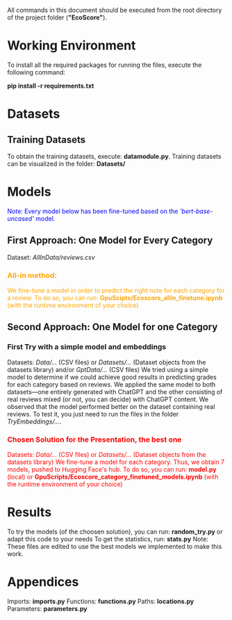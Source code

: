 All commands in this document should be executed from the root directory of the project folder (**"EcoScore"**).

# Working Environment

To install all the required packages for running the files, execute the following command:

**pip install -r requirements.txt**

# Datasets

## Training Datasets
To obtain the training datasets, execute: **datamodule.py**.
Training datasets can be visualized in the folder: **Datasets/**

# Models
<span style="color:blue"> Note: Every model below has been fine-tuned based on the *'bert-base-uncased'* model. </span>

## First Approach: One Model for Every Category
Dataset: *AllInData/reviews.csv*

### <span style="color:orange">All-in method:</span>
<span style="color:orange">We fine-tune a model in order to predict the right note for each category for a review.
To do so, you can run: **GpuScipts/Ecoscore_allin_finetune.ipynb** (with the runtime environment of your choice)</span>

## Second Approach: One Model for one Category 

### First Try with a simple model and embeddings
Datasets: *Data/...* (CSV files) or *Datasets/...* (Dataset objects from the datasets library) and/or *GptData/...* (CSV files)
We tried using a simple model to determine if we could achieve good results in predicting grades for each category based on reviews. 
We applied the same model to both datasets—one entirely generated with ChatGPT and the other consisting of real reviews mixed (or not, you can decide) with ChatGPT content. 
We observed that the model performed better on the dataset containing real reviews. To test it, you just need to run the files in the folder *TryEmbeddings/...*.

### <span style="color:red"> Chosen Solution for the Presentation, the best one </span>
<span style="color:red"> Datasets: *Data/...* (CSV files) or *Datasets/...* (Dataset objects from the datasets library)
We fine-tune a model for each category. 
Thus, we obtain 7 models, pushed to Hugging Face's hub. 
To do so, you can run: **model.py** (local) or **GpuScripts/Ecoscore_category_finetuned_models.ipynb** (with the runtime environment of your choice)</span>

# Results
To try the models (of the choosen solution), you can run: **random_try.py** or adapt this code to your needs
To get the statistics, run: **stats.py**
Note: These files are edited to use the best models we implemented to make this work.

# Appendices
Imports: **imports.py**
Functions: **functions.py**
Paths: **locations.py**
Parameters: **parameters.py**
